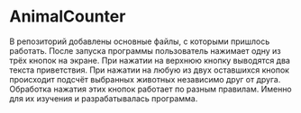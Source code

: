 # AnimalCounter
В репозиторий добавлены основные файлы, с которыми пришлось работать. После запуска программы пользователь нажимает одну из трёх кнопок на экране. При нажатии на верхнюю кнопку выводятся два текста приветствия. При нажатии на любую из двух оставшихся кнопок происходит подсчёт выбранных животных независимо друг от друга. Обработка нажатия этих кнопок работает по разным правилам. Именно для их изучения и разрабатывалась программа. 
